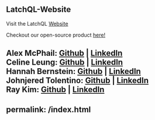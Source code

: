 ## LatchQL-Website

Visit the LatchQL [Website](https://www.latchql.io)

Checkout our open-source product [here!](https://github.com/oslabs-beta/LatchQL)

Alex McPhail: [Github](https://github.com/mcphail-alex) | [LinkedIn](https://www.linkedin.com/in/mcphail-alex/)    
Celine Leung: [Github](https://github.com/ccelineleung) | [LinkedIn](https://www.linkedin.com/in/celineleung412/)  
Hannah Bernstein: [Github](https://github.com/hbernie) | [LinkedIn](https://www.linkedin.com/in/bernstein-hannah/)   
Johnjered Tolentino: [Github](https://github.com/Johnjeredivant) | [LinkedIn](https://www.linkedin.com/in/johnjered-tolentino/)  
Ray Kim: [Github](https://github.com/reykeem) | [LinkedIn](https://www.linkedin.com/in/raymondhkim/)                                                                                                                            
---
permalink: /index.html
---
